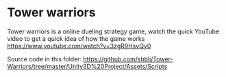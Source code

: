 # Tower warriors

Tower warriors is a online dueling strategy game, watch the quick YouTube video to get a quick idea of how the game works https://www.youtube.com/watch?v=3zgR9HsvQy0

Source code in this folder: https://github.com/shbli/Tower-Warriors/tree/master/Unity3D%20Project/Assets/Scripts
